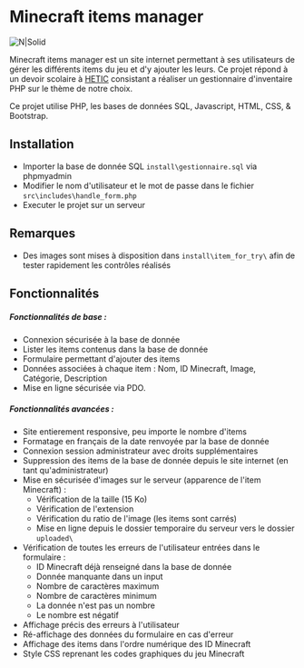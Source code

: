 # Minecraft items manager
![N|Solid](http://image.noelshack.com/fichiers/2017/09/1488649702-minecraft-items.gif)

Minecraft items manager est un site internet permettant à ses utilisateurs de gérer les différents items du jeu et d'y ajouter les leurs. Ce projet répond à un devoir scolaire à [HETIC](https://hetic.net/) consistant a réaliser un gestionnaire d'inventaire PHP sur le thème de notre choix.

Ce projet utilise PHP, les bases de données SQL, Javascript, HTML, CSS, & Bootstrap.

## Installation

- Importer la base de donnée SQL `install\gestionnaire.sql` via phpmyadmin
- Modifier le nom d'utilisateur et le mot de passe dans le fichier `src\includes\handle_form.php`
- Executer le projet sur un serveur

## Remarques
* Des images sont mises à disposition dans `install\item_for_try\` afin de tester rapidement les contrôles réalisés

## Fonctionnalités

##### Fonctionnalités de base :
* Connexion sécurisée à la base de donnée
* Lister les items contenus dans la base de donnée
* Formulaire permettant d'ajouter des items
* Données associées à chaque item : Nom, ID Minecraft, Image, Catégorie, Description
* Mise en ligne sécurisée via PDO.

##### Fonctionnalités avancées :
* Site entierement responsive, peu importe le nombre d'items
* Formatage en français de la date renvoyée par la base de donnée
* Connexion session administrateur avec droits supplémentaires
* Suppression des items de la base de donnée depuis le site internet (en tant qu'administrateur)
* Mise en sécurisée d'images sur le serveur (apparence de l'item Minecraft) :
    * Vérification de la taille (15 Ko)
    * Vérification de l'extension
    * Vérification du ratio de l'image (les items sont carrés)
    * Mise en ligne depuis le dossier temporaire du serveur vers le dossier `uploaded\`
* Vérification de toutes les erreurs de l'utilisateur entrées dans le formulaire :
    * ID Minecraft déjà renseigné dans la base de donnée
    * Donnée manquante dans un input
    * Nombre de caractères maximum
    * Nombre de caractères minimum
    * La donnée n'est pas un nombre
    * Le nombre est négatif
* Affichage précis des erreurs à l'utilisateur
* Ré-affichage des données du formulaire en cas d'erreur
* Affichage des items dans l'ordre numérique des ID Minecraft
* Style CSS reprenant les codes graphiques du jeu Minecraft